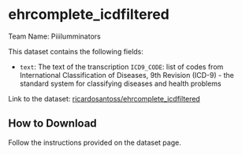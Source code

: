 # ehrcomplete_icdfiltered

Team Name: Piiilumminators

This dataset contains the following fields:
- `text`: The text of the transcription
 `ICD9_CODE`: list of codes from International Classification of Diseases, 9th Revision (ICD-9) - the standard system for classifying diseases and health problems


Link to the dataset: [ricardosantoss/ehrcomplete_icdfiltered](https://huggingface.co/datasets/ricardosantoss/ehrcomplete_icdfiltered)

## How to Download

Follow the instructions provided on the dataset page.